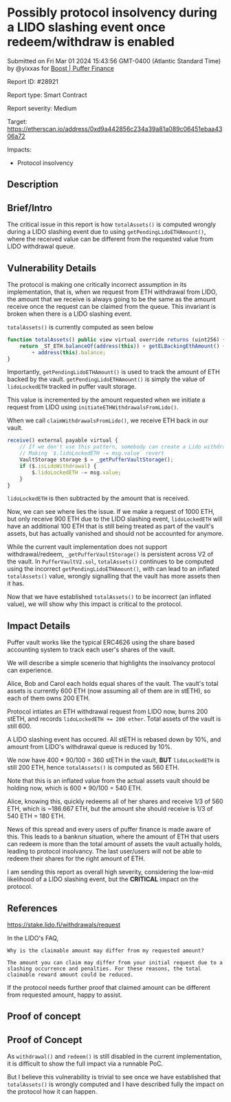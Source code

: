 
# Possibly protocol insolvency during a LIDO slashing event once redeem/withdraw is enabled

Submitted on Fri Mar 01 2024 15:43:56 GMT-0400 (Atlantic Standard Time) by @yixxas for [Boost | Puffer Finance](https://immunefi.com/bounty/pufferfinance-boost/)

Report ID: #28921

Report type: Smart Contract

Report severity: Medium

Target: https://etherscan.io/address/0xd9a442856c234a39a81a089c06451ebaa4306a72

Impacts:
- Protocol insolvency

## Description
## Brief/Intro
The critical issue in this report is how `totalAssets()` is computed wrongly during a LIDO slashing event due to using `getPendingLidoETHAmount()`, where the received value can be different from the requested value from LIDO withdrawal queue.

## Vulnerability Details
The protocol is making one critically incorrect assumption in its implementation, that is, when we request from ETH withdrawal from LIDO, the amount that we receive is always going to be the same as the amount receive once the request can be claimed from the queue. This invariant is broken when there is a LIDO slashing event. 

`totalAssets()` is currently computed as seen below

```javascript
function totalAssets() public view virtual override returns (uint256) {
	return _ST_ETH.balanceOf(address(this)) + getELBackingEthAmount() + getPendingLidoETHAmount()
		+ address(this).balance;
} 
```

Importantly, `getPendingLidoETHAmount()` is used to track the amount of ETH backed by the vault. `getPendingLidoETHAmount()` is simply the value of `lidoLockedETH` tracked in puffer vault storage.

This value is incremented by the amount requested when we initiate a request from LIDO using `initiateETHWithdrawalsFromLido()`.

When we call `claimWithdrawalsFromLido()`, we receive ETH back in our vault. 

```javascript
receive() external payable virtual {
	// If we don't use this pattern, somebody can create a Lido withdrawal, claim it to this contract
	// Making `$.lidoLockedETH -= msg.value` revert
	VaultStorage storage $ = _getPufferVaultStorage();
	if ($.isLidoWithdrawal) {
		$.lidoLockedETH -= msg.value;
	}
}
```

`lidoLockedETH` is then subtracted by the amount that is received.

Now, we can see where lies the issue. If we make a request of 1000 ETH, but only receive 900 ETH due to the LIDO slashing event, `lidoLockedETH` will have an additional 100 ETH that is still being treated as part of the vault's assets, but has actually vanished and should not be accounted for anymore.

While the current vault implementation does not support withdrawal/redeem, `_getPufferVaultStorage()` is persistent across V2 of the vault. In `PufferVaultV2.sol`, `totalAssets()` continues to be computed using the incorrect `getPendingLidoETHAmount()`, with can lead to an inflated `totalAssets()` value, wrongly signalling that the vault has more assets then it has.

Now that we have established `totalAssets()` to be incorrect (an inflated value), we will show why this impact is critical to the protocol.

## Impact Details
Puffer vault works like the typical ERC4626 using the share based accounting system to track each user's shares of the vault.

We will describe a simple scenerio that highlights the insolvancy protocol can experience.

Alice, Bob and Carol each holds equal shares of the vault. The vault's total assets is currently 600 ETH (now assuming all of them are in stETH), so each of them owns 200 ETH.

Protocol intiates an ETH withdrawal request from LIDO now, burns 200 stETH, and records `lidoLockedETH += 200 ether`. Total assets of the vault is still 600.

A LIDO slashing event has occured. All stETH is rebased down by 10%, and amount from LIDO's withdrawal queue is reduced by 10%.

We now have 400 * 90/100 = 360 stETH in the vault, **BUT** `lidoLockedETH` is still 200 ETH, hence `totalAssets()` is computed as 560 ETH.

Note that this is an inflated value from the actual assets vault should be holding now, which is 600 * 90/100 = 540 ETH.

Alice, knowing this, quickly redeems all of her shares and receive 1/3 of 560 ETH, which is ~186.667 ETH, but the amount she should receive is 1/3 of 540 ETH = 180 ETH.

News of this spread and every users of puffer finance is made aware of this. This leads to a bankrun situation, where the amount of ETH that users can redeem is more than the total amount of assets the vault actually holds, leading to protocol insolvancy. The last user/users will not be able to redeem their shares for the right amount of ETH.

I am sending this report as overall high severity, considering the low-mid likelihood of a LIDO slashing event, but the **CRITICAL** impact on the protocol.

## References
https://stake.lido.fi/withdrawals/request

In the LIDO's FAQ, 

```
Why is the claimable amount may differ from my requested amount?

The amount you can claim may differ from your initial request due to a slashing occurrence and penalties. For these reasons, the total claimable reward amount could be reduced.
```

If the protocol needs further proof that claimed amount can be different from requested amount, happy to assist.

        
## Proof of concept
## Proof of Concept

As `withdrawal()` and `redeem()` is still disabled in the current implementation, it is difficult to show the full impact via a runnable PoC.

But I believe this vulnerability is trivial to see once we have established that `totalAssets()` is wrongly computed and I have described fully the impact on the protocol how it can happen. 